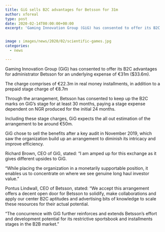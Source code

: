 ```yaml
---
title: GiG sells B2C advantages for Betsson for 31m
author: xforeal 
type: post
date: 2020-02-14T00:00:00+00:00
excerpt: 'Gaming Innovation Group (GiG) has consented to offer its B2C resources for administrator Betsson for an underlying expense of &amp;euro;31m ($33 '


image : images/news/2020/02/scientific-games.jpg
categories:
  - news

---
```

Gaming Innovation Group (GiG) has consented to offer its B2C advantages for administrator Betsson for an underlying expense of &euro;31m ($33.6m).

The charge comprises of &euro;22.3m in real money installments, in addition to a prepaid stage charge of &euro;8.7m

Through the arrangement, Betsson has consented to keep up the B2C marks on GiG&rsquo;s stage for at least 30 months, paying a stage expense dependent on NGR produced for the initial 24 months.

Including these stage charges, GiG expects the all out estimation of the arrangement to be around &euro;50m.

GiG chose to sell the benefits after a key audit in November 2019, which saw the organization build up an arrangement to diminish its intricacy and improve efficiency.

Richard Brown, CEO of GiG, stated: &ldquo;I am amped up for this exchange as it gives different upsides to GiG.

&ldquo;While placing the organization in a monetarily supportable position, it enables us to concentrate on where we see genuine long haul investor value.&rdquo;

Pontus Lindwall, CEO of Betsson, stated: &ldquo;We accept this arrangement offers a decent open door for Betsson to solidify, make collaborations and apply our center B2C aptitudes and advertising bits of knowledge to scale these resources for their actual potential.

&ldquo;The concurrence with GiG further reinforces and extends Betsson&rsquo;s effort and development potential for its restrictive sportsbook and installments stages in the B2B market.&rdquo;